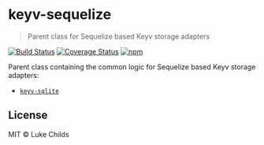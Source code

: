 # keyv-sequelize

> Parent class for Sequelize based Keyv storage adapters

[![Build Status](https://travis-ci.org/lukechilds/keyv-sequelize.svg?branch=master)](https://travis-ci.org/lukechilds/keyv-sequelize)
[![Coverage Status](https://coveralls.io/repos/github/lukechilds/keyv-sequelize/badge.svg?branch=master)](https://coveralls.io/github/lukechilds/keyv-sequelize?branch=master)
[![npm](https://img.shields.io/npm/v/keyv-sequelize.svg)](https://www.npmjs.com/package/keyv-sequelize)

Parent class containing the common logic for Sequelize based Keyv storage adapters:

- [`keyv-sqlite`](https://github.com/lukechilds/keyv-sqlite)

## License

MIT © Luke Childs
